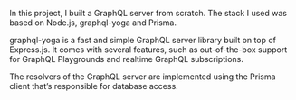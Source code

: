 In this project, I built a GraphQL server from scratch. The stack I used was based on Node.js, graphql-yoga and Prisma.

graphql-yoga is a fast and simple GraphQL server library built on top of Express.js. It comes with several features, such as out-of-the-box support for GraphQL Playgrounds and realtime GraphQL subscriptions.

The resolvers of the GraphQL server are implemented using the Prisma client that’s responsible for database access.
